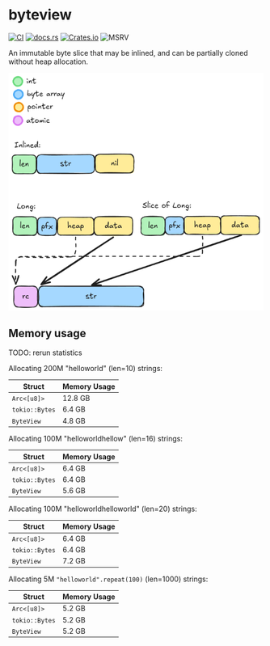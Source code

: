 # byteview

[![CI](https://github.com/marvin-j97/byteview/actions/workflows/test.yml/badge.svg)](https://github.com/marvin-j97/byteview/actions/workflows/test.yml)
[![docs.rs](https://img.shields.io/docsrs/byteview?color=green)](https://docs.rs/byteview)
[![Crates.io](https://img.shields.io/crates/v/byteview?color=blue)](https://crates.io/crates/byteview)
![MSRV](https://img.shields.io/badge/MSRV-1.74.0-blue)

An immutable byte slice that may be inlined, and can be partially cloned without heap allocation.

![Memory layout](./byteview.png)

## Memory usage

TODO: rerun statistics

Allocating 200M "helloworld" (len=10) strings:

|  Struct         | Memory Usage |
|-----------------|--------------|
| `Arc<[u8]>`     | 12.8 GB      |
| `tokio::Bytes`  | 6.4 GB       |
| `ByteView`     | 4.8 GB       |

Allocating 100M "helloworldhellow" (len=16) strings:

|  Struct         | Memory Usage |
|-----------------|--------------|
| `Arc<[u8]>`     | 6.4 GB       |
| `tokio::Bytes`  | 6.4 GB       |
| `ByteView`     | 5.6 GB       |

Allocating 100M "helloworldhelloworld" (len=20) strings:

|  Struct         | Memory Usage |
|-----------------|--------------|
| `Arc<[u8]>`     | 6.4 GB       |
| `tokio::Bytes`  | 6.4 GB       |
| `ByteView`     | 7.2 GB       |

Allocating 5M `"helloworld".repeat(100)` (len=1000) strings:

|  Struct         | Memory Usage |
|-----------------|--------------|
| `Arc<[u8]>`     | 5.2 GB       |
| `tokio::Bytes`  | 5.2 GB       |
| `ByteView`     | 5.2 GB       |
